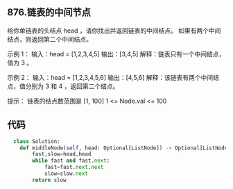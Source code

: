 ## 876.链表的中间节点
给你单链表的头结点 head ，请你找出并返回链表的中间结点。
如果有两个中间结点，则返回第二个中间结点。

示例 1：
输入：head = [1,2,3,4,5]
输出：[3,4,5]
解释：链表只有一个中间结点，值为 3 。

示例 2：
输入：head = [1,2,3,4,5,6]
输出：[4,5,6]
解释：该链表有两个中间结点，值分别为 3 和 4 ，返回第二个结点。
 

提示：
链表的结点数范围是 [1, 100]
1 <= Node.val <= 100

## 代码
```py
  class Solution:
    def middleNode(self, head: Optional[ListNode]) -> Optional[ListNode]:
        fast,slow=head,head
        while fast and fast.next:
            fast=fast.next.next
            slow=slow.next
        return slow
  ```
